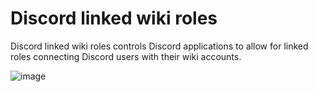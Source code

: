 # Discord linked wiki roles
Discord linked wiki roles controls Discord applications to allow for linked roles connecting Discord users with their wiki accounts.

![image](https://github.com/user-attachments/assets/fc1da459-d3de-4821-b2c4-f2671b0087e1)
